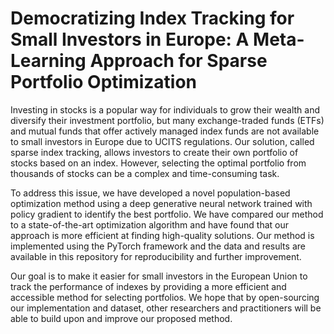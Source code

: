 # Democratizing Index Tracking for Small Investors in Europe: A Meta-Learning Approach for Sparse Portfolio Optimization 

Investing in stocks is a popular way for individuals to grow their wealth and diversify their investment portfolio, but many exchange-traded funds (ETFs) and mutual funds that offer actively managed index funds are not available to small investors in Europe due to UCITS regulations. Our solution, called sparse index tracking, allows investors to create their own portfolio of stocks based on an index. However, selecting the optimal portfolio from thousands of stocks can be a complex and time-consuming task.

To address this issue, we have developed a novel population-based optimization method using a deep generative neural network trained with policy gradient to identify the best portfolio. We have compared our method to a state-of-the-art optimization algorithm and have found that our approach is more efficient at finding high-quality solutions. Our method is implemented using the PyTorch framework and the data and results are available in this repository for reproducibility and further improvement.

Our goal is to make it easier for small investors in the European Union to track the performance of indexes by providing a more efficient and accessible method for selecting portfolios. We hope that by open-sourcing our implementation and dataset, other researchers and practitioners will be able to build upon and improve our proposed method.
